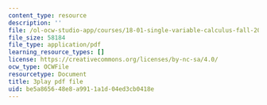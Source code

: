 ```yaml
---
content_type: resource
description: ''
file: /ol-ocw-studio-app/courses/18-01-single-variable-calculus-fall-2006/be5a865648e8a9911a1d04ed3cb0418e_sRIDVAcoG5A.pdf
file_size: 58184
file_type: application/pdf
learning_resource_types: []
license: https://creativecommons.org/licenses/by-nc-sa/4.0/
ocw_type: OCWFile
resourcetype: Document
title: 3play pdf file
uid: be5a8656-48e8-a991-1a1d-04ed3cb0418e
---
```

